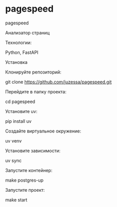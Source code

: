 # pagespeed


pagespeed

Анализатор страниц

Технологии:

Python, FastAPI

Установка

Клонируйте репозиторий:

git clone https://github.com/juzessa/pagespeed.git


Перейдите в папку проекта:

cd pagespeed

Установите uv:

pip install uv

Сoздайте виртуальное окружение:

uv venv

Установите зависимости:

uv sync

Запустите контейнер:

make postgres-up

Запустите проект:

make start


